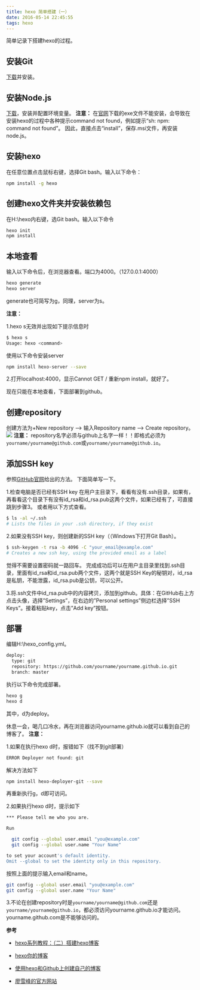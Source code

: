 ```yaml
---
title: hexo 简单搭建（一）
date: 2016-05-14 22:45:55
tags: hexo
---
```

简单记录下搭建hexo的过程。

## **安装Git**

[下载](http://git-scm.com/download/ "")并安装。

## **安装Node.js**

[下载](https://nodejs.org/ "")，安装并配置环境变量。
**注意：** 在[官网](https://nodejs.org/download/ "")下载的exe文件不能安装，会导致在安装hexo的过程中各种提示command not found，例如提示“sh: npm: command not found”。
因此，直接点击“install”，保存.msi文件，再安装node.js。

## **安装hexo**

在任意位置点击鼠标右键，选择Git bash。输入以下命令：
```bash
npm install -g hexo
```

## **创建hexo文件夹并安装依赖包**

在H:\hexo内右键，选Git bash。输入以下命令
```bash
hexo init
npm install
```
## **本地查看**

输入以下命令后，在浏览器查看。端口为4000。（127.0.0.1:4000）
```bash
hexo generate
hexo server
```
generate也可简写为g，同理，server为s。

**注意：**

1.hexo s无效并出现如下提示信息时
```bash
$ hexo s
Usage: hexo <command>
```
使用以下命令安装server
```bash
npm install hexo-server --save
```

2.打开localhost:4000，显示Cannot GET /
重新npm install，就好了。

现在只能在本地查看，下面部署到github。

## **创建repository**

创建方法为+New repository --> 输入Repository name --> Create repository。
![][1]
**注意：** repository名字必须与github上名字一样！！即格式必须为`yourname/yourname@github.com`或`yourname/yourname@github.io`。

## **添加SSH key**

参照[GitHub官网][2]给出的方法。
下面简单写一下。

1.检查电脑是否已经有SSH key
在用户主目录下，看看有没有.ssh目录，如果有，再看看这个目录下有没有id_rsa和id_rsa.pub这两个文件，如果已经有了，可直接跳到步骤3。
或者用以下方式查看。
```bash
$ ls -al ~/.ssh
# Lists the files in your .ssh directory, if they exist
```

2.如果没有SSH key，则创建新的SSH key（（Windows下打开Git Bash）。
```bash
$ ssh-keygen -t rsa -b 4096 -C "your_email@example.com"
# Creates a new ssh key, using the provided email as a label
```
觉得不需要设置密码就一路回车。
完成成功后可以在用户主目录里找到.ssh目录，里面有id_rsa和id_rsa.pub两个文件，这两个就是SSH Key的秘钥对，id_rsa是私钥，不能泄露，id_rsa.pub是公钥，可以公开。

3.将.ssh文件中id_rsa.pub中的内容拷贝，添加到github。具体：在GitHub右上方点击头像，选择”Settings”，在右边的”Personal settings”侧边栏选择”SSH Keys”。接着粘贴key，点击”Add key”按钮。

## **部署**

编辑H:\hexo\_config.yml。
```bash
deploy:
  type: git
  repository: https://github.com/yourname/yourname.github.io.git
  branch: master
```

执行以下命令完成部署。

```bash
hexo g
hexo d
```
其中，d为deploy。

休息一会，喝几口冷水，再在浏览器访问yourname.github.io就可以看到自己的博客了。
**注意：** 

1.如果在执行hexo d时，报错如下（找不到git部署）

```bash
ERROR Deployer not found: git
```
解决方法如下
```bash
npm install hexo-deployer-git --save
```
再重新执行g，d即可访问。

2.如果执行hexo d时，提示如下
```bash
*** Please tell me who you are.

Run

  git config --global user.email "you@example.com"
  git config --global user.name "Your Name"

to set your account's default identity.
Omit --global to set the identity only in this repository.
```
按照上面的提示输入email和name。
```bash
git config --global user.email "you@example.com"
git config --global user.name "Your Name"
```

3.不论在创建repository时是`yourname/yourname@github.com`还是`yourname/yourname@github.io`，都必须访问yourname.github.io才能访问。yourname.github.com是不能够访问的。

**参考**

- [hexo系列教程：（二）搭建hexo博客][3]
- [hexo你的博客][4]
- [使用hexo和Github上创建自己的博客][5]
- [廖雪峰的官方网站][6]


  [1]: http://7q5c08.com1.z0.glb.clouddn.com/20150827hexo_1.png
  [2]: https://help.github.com/articles/generating-ssh-keys/
  [3]: http://zipperary.com/2013/05/28/hexo-guide-2/
  [4]: http://ibruce.info/2013/11/22/hexo-your-blog/
  [5]: http://www.itnose.net/detail/6231502.html
  [6]: http://www.liaoxuefeng.com/wiki/0013739516305929606dd18361248578c67b8067c8c017b000/001374385852170d9c7adf13c30429b9660d0eb689dd43a000